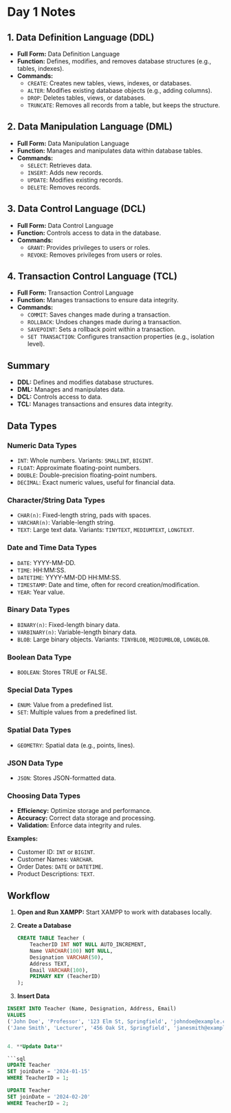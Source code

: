 # Day 1 Notes

## 1. Data Definition Language (DDL)
- **Full Form:** Data Definition Language
- **Function:** Defines, modifies, and removes database structures (e.g., tables, indexes).
- **Commands:**
  - `CREATE`: Creates new tables, views, indexes, or databases.
  - `ALTER`: Modifies existing database objects (e.g., adding columns).
  - `DROP`: Deletes tables, views, or databases.
  - `TRUNCATE`: Removes all records from a table, but keeps the structure.

## 2. Data Manipulation Language (DML)
- **Full Form:** Data Manipulation Language
- **Function:** Manages and manipulates data within database tables.
- **Commands:**
  - `SELECT`: Retrieves data.
  - `INSERT`: Adds new records.
  - `UPDATE`: Modifies existing records.
  - `DELETE`: Removes records.

## 3. Data Control Language (DCL)
- **Full Form:** Data Control Language
- **Function:** Controls access to data in the database.
- **Commands:**
  - `GRANT`: Provides privileges to users or roles.
  - `REVOKE`: Removes privileges from users or roles.

## 4. Transaction Control Language (TCL)
- **Full Form:** Transaction Control Language
- **Function:** Manages transactions to ensure data integrity.
- **Commands:**
  - `COMMIT`: Saves changes made during a transaction.
  - `ROLLBACK`: Undoes changes made during a transaction.
  - `SAVEPOINT`: Sets a rollback point within a transaction.
  - `SET TRANSACTION`: Configures transaction properties (e.g., isolation level).

## Summary
- **DDL:** Defines and modifies database structures.
- **DML:** Manages and manipulates data.
- **DCL:** Controls access to data.
- **TCL:** Manages transactions and ensures data integrity.

## Data Types

### Numeric Data Types
- `INT`: Whole numbers. Variants: `SMALLINT`, `BIGINT`.
- `FLOAT`: Approximate floating-point numbers.
- `DOUBLE`: Double-precision floating-point numbers.
- `DECIMAL`: Exact numeric values, useful for financial data.

### Character/String Data Types
- `CHAR(n)`: Fixed-length string, pads with spaces.
- `VARCHAR(n)`: Variable-length string.
- `TEXT`: Large text data. Variants: `TINYTEXT`, `MEDIUMTEXT`, `LONGTEXT`.

### Date and Time Data Types
- `DATE`: YYYY-MM-DD.
- `TIME`: HH:MM:SS.
- `DATETIME`: YYYY-MM-DD HH:MM:SS.
- `TIMESTAMP`: Date and time, often for record creation/modification.
- `YEAR`: Year value.

### Binary Data Types
- `BINARY(n)`: Fixed-length binary data.
- `VARBINARY(n)`: Variable-length binary data.
- `BLOB`: Large binary objects. Variants: `TINYBLOB`, `MEDIUMBLOB`, `LONGBLOB`.

### Boolean Data Type
- `BOOLEAN`: Stores TRUE or FALSE.

### Special Data Types
- `ENUM`: Value from a predefined list.
- `SET`: Multiple values from a predefined list.

### Spatial Data Types
- `GEOMETRY`: Spatial data (e.g., points, lines).

### JSON Data Type
- `JSON`: Stores JSON-formatted data.

### Choosing Data Types
- **Efficiency:** Optimize storage and performance.
- **Accuracy:** Correct data storage and processing.
- **Validation:** Enforce data integrity and rules.

**Examples:**
- Customer ID: `INT` or `BIGINT`.
- Customer Names: `VARCHAR`.
- Order Dates: `DATE` or `DATETIME`.
- Product Descriptions: `TEXT`.

## Workflow

1. **Open and Run XAMPP:** Start XAMPP to work with databases locally.

2. **Create a Database**

   ```sql
   CREATE TABLE Teacher (
       TeacherID INT NOT NULL AUTO_INCREMENT,
       Name VARCHAR(100) NOT NULL,
       Designation VARCHAR(50),
       Address TEXT,
       Email VARCHAR(100),
       PRIMARY KEY (TeacherID)
   );

3. **Insert Data**
  ```sql
  INSERT INTO Teacher (Name, Designation, Address, Email)
VALUES 
('John Doe', 'Professor', '123 Elm St, Springfield', 'johndoe@example.com'),
('Jane Smith', 'Lecturer', '456 Oak St, Springfield', 'janesmith@example.com');


4. **Update Data** 

  ```sql
 UPDATE Teacher
SET joinDate = '2024-01-15'
WHERE TeacherID = 1;

UPDATE Teacher
SET joinDate = '2024-02-20'
WHERE TeacherID = 2;
